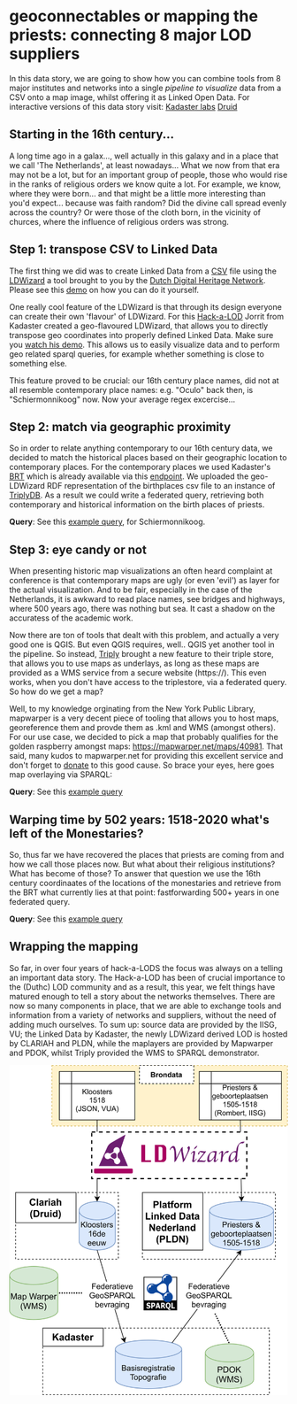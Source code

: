 # geoconnectables or mapping the priests: connecting 8 major LOD suppliers

In this data story, we are going to show how you can combine tools from 8 major institutes and networks into a single *pipeline to visualize* data from a CSV onto a map image, whilst offering it as Linked Open Data. For interactive versions of this data story visit:
[Kadaster labs](https://data.labs.kadaster.nl/kadaster-dev/-/stories/hack-a-little)
[Druid](https://druid.datalegend.net/dataLegend/-/stories/hack-a-little)

## Starting in the 16th century...
A long time ago in a galax..., well actually in this galaxy and in a place that we call 'The Netherlands', at least nowadays... What we now from that era may not be a lot, but for an important group of people, those who would rise in the ranks of religious orders we know quite a lot. For example, we know, where they were born... and that might be a little more interesting than you'd expect... because was faith random? Did the divine call spread evenly across the country? Or were those of the cloth born, in the vicinity of churces, where the influence of religious orders was strong.

## Step 1: transpose CSV to Linked Data
The first thing we did was to create Linked Data from a [CSV](https://github.com/CLARIAH/geoconnect/blob/main/reference_priest_data.txt) file using the [LDWizard](https://ldwizard.netwerkdigitaalerfgoed.nl/1) a tool brought to you by the [Dutch Digital Heritage Network](https://www.netwerkdigitaalerfgoed.nl). Please see this [demo](https://www.youtube.com/watch?v=VO61pqKWw7A) on how you can do it yourself.

One really cool feature of the LDWizard is that through its design everyone can create their own 'flavour' of LDWizard. For this [Hack-a-LOD](https://hackalod.com) Jorrit from Kadaster created a geo-flavoured LDWizard, that allows you to directly transpose geo coordinates into properly defined Linked Data. Make sure you [watch his demo](https://youtu.be/6V7ejBSCpH8?t=24). This allows us to easily visualize data and to perform geo related sparql queries, for example whether something is close to something else. 

This feature proved to be crucial: our 16th century place names, did not at all resemble contemporary place names: e.g. "Oculo" back then, is "Schiermonnikoog" now. Now your average regex excercise...

## Step 2: match via geographic proximity
So in order to relate anything contemporary to our 16th century data, we decided to match the historical places based on their geographic location to contemporary places. For the contemporary places we used Kadaster's [BRT](https://www.kadaster.nl/zakelijk/registraties/basisregistraties/brt) which is already available via this [endpoint](https://data.labs.kadaster.nl/kadaster-dev/-/queries/). We uploaded the geo-LDWizard RDF representation of the birthplaces csv file to an instance of [TriplyDB](https://triplydb.com). As a result we could write a federated query, retrieving both contemporary and historical information on the birth places of priests. 

__Query__: See this [example query](https://data.labs.kadaster.nl/kadaster-dev/-/queries/Find-a-Dutch-place-for-a-given-point/9), for Schiermonnikoog.

## Step 3: eye candy or not
When presenting historic map visualizations an often heard complaint at conference is that contemporary maps are ugly (or even 'evil') as layer for the actual visualization. And to be fair, especially in the case of the Netherlands, it is awkward to read place names, see bridges and highways, where 500 years ago, there was nothing but sea. It cast a shadow on the accuratess of the academic work.

Now there are ton of tools that dealt with this problem, and actually a very good one is QGIS. But even QGIS requires, well.. QGIS yet another tool in the pipeline. So instead, [Triply](https://triply.cc) brought a new feature to their triple store, that allows you to use maps as underlays, as long as these maps are provided as a WMS service from a secure website (https://). This even works, when you don't have access to the triplestore, via a federated query. So how do we get a map?

Well, to my knowledge orginating from the New York Public Library, mapwarper is a very decent piece of tooling that allows you to host maps, georeference them and provde them as .kml and WMS (amongst others). For our use case, we decided to pick a map that probably qualifies for the golden raspberry amongst maps: https://mapwarper.net/maps/40981. That said, many kudos to mapwarper.net for providing this excellent service and don't forget to [donate](https://paypal.me/timdevelops) to this good cause. So brace your eyes, here goes map overlaying via SPARQL:

__Query__: See this [example query](https://stories.triply.cc/wms-playground/#query=prefix%20geo%3A%20%3Chttp%3A%2F%2Fwww.opengis.net%2Font%2Fgeosparql%23%3E%0Aselect%20%3FmapName%20%3FmapEndpoint%20%3Fwkt%20%3Fwkt2%7B%0A%20%20bind(%22Polygon((3.37087%2050.7539%2C3.37087%2053.4658%2C7.21097%2053.4658%2C7.21097%2050.7539%2C3.37087%2050.7539))%22%5E%5Egeo%3AwktLiteral%20as%20%3Fwkt).%0A%20%20bind(%22https%3A%2F%2Fmapwarper.net%2Fmaps%2Fwms%2F40981%3Frequest%3DGetCapabilities%26service%3DWMS%26version%3D1.1.1%22%20as%20%3FmapEndpoint)%0A%7D%0A&endpoint=https%3A%2F%2Fapi.labs.kadaster.nl%2Fdatasets%2FEirikKultorp%2Fmetadata-replaced-11-11-2020%2Fservices%2Fmetadata%2Fsparql&requestMethod=POST&tabTitle=Query%203&headers=%7B%7D&contentTypeConstruct=text%2Fturtle%2C*%2F*%3Bq%3D0.9&contentTypeSelect=application%2Fsparql-results%2Bjson%2C*%2F*%3Bq%3D0.9&outputFormat=geo&outputSettings=%7B%22map%22%3A%22nlmaps%22%2C%22visualization%22%3A%22vanilla%22%2C%22activeLayers%22%3A%5B%22base%22%2C%22aardgas_buurt_bedrijven_2014%22%2C%22MapWarper%22%5D%7D)


## Warping time by 502 years: 1518-2020 what's left of the Monestaries?

So, thus far we have recovered the places that priests are coming from and how we call those places now. But what about their religious institutions? What has become of those? To answer that question we use the 16th century coordinaates of the locations of the monestaries and retrieve from the BRT what currently lies at that point: fastforwarding 500+ years in one federated query.

__Query__: See this [example query](https://druid.datalegend.net/dataLegend/-/queries/kloosters-toen-kadaster-nu/1)


## Wrapping the mapping
So far, in over four years of hack-a-LODS the focus was always on a telling an important data story. The Hack-a-LOD has been of crucial importance to the (Duthc) LOD community and as a result, this year, we felt things have matured enough to tell a story about the networks themselves. There are now so many components in place, that we are able to exchange tools and information from a variety of networks and suppliers, without the need of adding much ourselves. To sum up: source data are provided by the IISG, VU; the Linked Data by Kadaster, the newly LDWizard derived LOD is hosted by CLARIAH and PLDN, while the maplayers are provided by Mapwarper and PDOK, whilst Triply provided the WMS to SPARQL demonstrator.

<img src="hack-a-little-arch.png">
